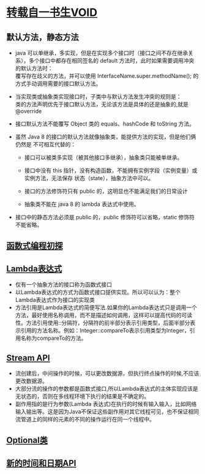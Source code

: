 # [转载自一书生VOID](https://lw900925.github.io/)

## 默认方法，静态方法
* java 可以单继承，多实现，但是在实现多个接口时（接口之间不存在继承关系），多个接口中都存在相同签名的 default 方法时，此时如果需要调用冲突的默认方法时：  
覆写存在歧义的方法，并可以使用 InterfaceName.super.methodName(); 的方式手动调用需要的接口默认方法。
* 当实现类或抽象类实现接口时，子类中与默认方法发生冲突的规则是：  
类的方法声明优先于接口默认方法，无论该方法是具体的还是抽象的,就是@override
* 接口默认方法不能覆写 Object 类的 equals、hashCode 和 toString 方法。
* 虽然 Java 8 的接口的默认方法就像抽象类，能提供方法的实现，但是他们俩仍然是 不可相互代替的：

    * 接口可以被类多实现（被其他接口多继承），抽象类只能被单继承。

    * 接口中没有 this 指针，没有构造函数，不能拥有实例字段（实例变量）或实例方法，无法保存 状态（state），抽象方法中可以。

    * 接口的方法修饰符只有 public 的，这明显也不能满足我们的日常设计
    * 抽象类不能在 java 8 的 lambda 表达式中使用。

* 接口中的静态方法必须是 public 的，public 修饰符可以省略，static 修饰符不能省略。
## [函数式编程初探](http://www.ruanyifeng.com/blog/2012/04/functional_programming.html) 
## [Lambda表达式](https://lw900925.github.io/java/java8-lambda-expression.html)
* 仅有一个抽象方法的接口称为函数式接口
* 以Lambda表达式的方式为函数式接口提供实现。所以可以认为：整个Lambda表达式作为接口的实现类
* 方法引用是Lambda表达式的简便写法.如果你的Lambda表达式只是调用一个方法，最好使用名称调用，而不是描述如何调用，这样可以提高代码的可读性。方法引用使用::分隔符，分隔符的前半部分表示引用类型，后面半部分表示引用的方法名称。例如：Integer::compareTo表示引用类型为Integer，引用名称为compareTo的方法。
## [Stream API](https://lw900925.github.io/java/java8-stream-api.html)
* 流创建后，中间操作的时候，可以更改数据源，但执行终点操作的时候,不应该更改数据源。
* 大部分流的操作的参数都是函数式接口,所以Lambda表达式的主体实现应该是无状态的，否则在多线程环境下执行的结果是不确定的。
* 副作用指的是行为参数(Lambda 表达式)在执行的时候有输入输入，比如网络输入输出等。这是因为Java不保证这些副作用对其它线程可见，也不保证相同流管道上的同样的元素的不同的操作运行在同一个线程中。
## [Optional类](https://lw900925.github.io/java/java8-optional.html)
## [新的时间和日期API](https://lw900925.github.io/java/java8-newtime-api.html)